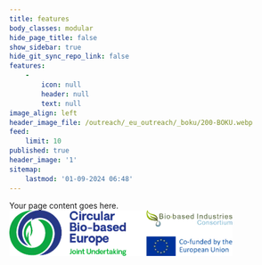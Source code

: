 ```yaml
---
title: features
body_classes: modular
hide_page_title: false
show_sidebar: true
hide_git_sync_repo_link: false
features:
    -
        icon: null
        header: null
        text: null
image_align: left
header_image_file: /outreach/_eu_outreach/_boku/200-BOKU.webp
feed:
    limit: 10
published: true
header_image: '1'
sitemap:
    lastmod: '01-09-2024 06:48'
---
```


Your page content goes here.
![9686d5d5425043eb44699d586fb83a9fe392b407-logo-bar](9686d5d5425043eb44699d586fb83a9fe392b407-logo-bar.webp "9686d5d5425043eb44699d586fb83a9fe392b407-logo-bar")